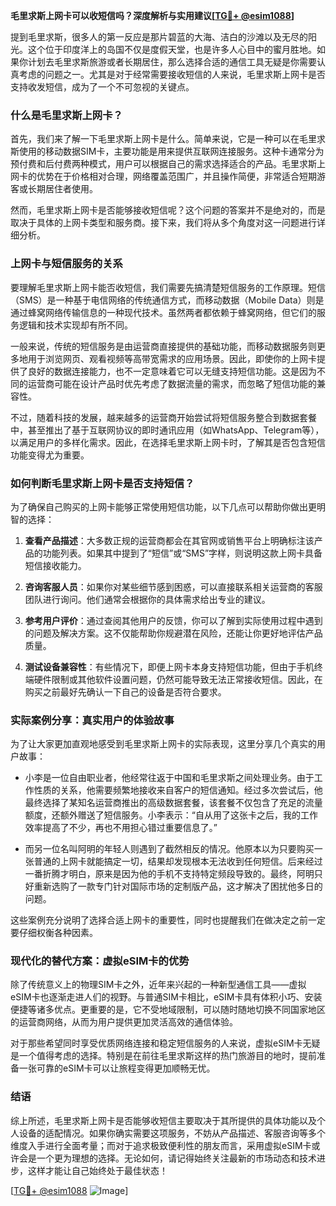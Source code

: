 **毛里求斯上网卡可以收短信吗？深度解析与实用建议[[TG💪+ @esim1088](https://t.me/s/esim1088)]**

提到毛里求斯，很多人的第一反应是那片碧蓝的大海、洁白的沙滩以及无尽的阳光。这个位于印度洋上的岛国不仅是度假天堂，也是许多人心目中的蜜月胜地。如果你计划去毛里求斯旅游或者长期居住，那么选择合适的通信工具无疑是你需要认真考虑的问题之一。尤其是对于经常需要接收短信的人来说，毛里求斯上网卡是否支持收发短信，成为了一个不可忽视的关键点。

### 什么是毛里求斯上网卡？

首先，我们来了解一下毛里求斯上网卡是什么。简单来说，它是一种可以在毛里求斯使用的移动数据SIM卡，主要功能是用来提供互联网连接服务。这种卡通常分为预付费和后付费两种模式，用户可以根据自己的需求选择适合的产品。毛里求斯上网卡的优势在于价格相对合理，网络覆盖范围广，并且操作简便，非常适合短期游客或长期居住者使用。

然而，毛里求斯上网卡是否能够接收短信呢？这个问题的答案并不是绝对的，而是取决于具体的上网卡类型和服务商。接下来，我们将从多个角度对这一问题进行详细分析。

### 上网卡与短信服务的关系

要理解毛里求斯上网卡能否收短信，我们需要先搞清楚短信服务的工作原理。短信（SMS）是一种基于电信网络的传统通信方式，而移动数据（Mobile Data）则是通过蜂窝网络传输信息的一种现代技术。虽然两者都依赖于蜂窝网络，但它们的服务逻辑和技术实现却有所不同。

一般来说，传统的短信服务是由运营商直接提供的基础功能，而移动数据服务则更多地用于浏览网页、观看视频等高带宽需求的应用场景。因此，即使你的上网卡提供了良好的数据连接能力，也不一定意味着它可以无缝支持短信功能。这是因为不同的运营商可能在设计产品时优先考虑了数据流量的需求，而忽略了短信功能的兼容性。

不过，随着科技的发展，越来越多的运营商开始尝试将短信服务整合到数据套餐中，甚至推出了基于互联网协议的即时通讯应用（如WhatsApp、Telegram等），以满足用户的多样化需求。因此，在选择毛里求斯上网卡时，了解其是否包含短信功能变得尤为重要。

### 如何判断毛里求斯上网卡是否支持短信？

为了确保自己购买的上网卡能够正常使用短信功能，以下几点可以帮助你做出更明智的选择：

1. **查看产品描述**：大多数正规的运营商都会在其官网或销售平台上明确标注该产品的功能列表。如果其中提到了“短信”或“SMS”字样，则说明这款上网卡具备短信接收能力。
   
2. **咨询客服人员**：如果你对某些细节感到困惑，可以直接联系相关运营商的客服团队进行询问。他们通常会根据你的具体需求给出专业的建议。
   
3. **参考用户评价**：通过查阅其他用户的反馈，你可以了解到实际使用过程中遇到的问题及解决方案。这不仅能帮助你规避潜在风险，还能让你更好地评估产品质量。

4. **测试设备兼容性**：有些情况下，即便上网卡本身支持短信功能，但由于手机终端硬件限制或其他软件设置问题，仍然可能导致无法正常接收短信。因此，在购买之前最好先确认一下自己的设备是否符合要求。

### 实际案例分享：真实用户的体验故事

为了让大家更加直观地感受到毛里求斯上网卡的实际表现，这里分享几个真实的用户故事：

- 小李是一位自由职业者，他经常往返于中国和毛里求斯之间处理业务。由于工作性质的关系，他需要频繁地接收来自客户的短信通知。经过多次尝试后，他最终选择了某知名运营商推出的高级数据套餐，该套餐不仅包含了充足的流量额度，还额外赠送了短信服务。小李表示：“自从用了这张卡之后，我的工作效率提高了不少，再也不用担心错过重要信息了。”

- 而另一位名叫阿明的年轻人则遇到了截然相反的情况。他原本以为只要购买一张普通的上网卡就能搞定一切，结果却发现根本无法收到任何短信。后来经过一番折腾才明白，原来是因为他的手机不支持特定频段导致的。最终，阿明只好重新选购了一款专门针对国际市场的定制版产品，这才解决了困扰他多日的问题。

这些案例充分说明了选择合适上网卡的重要性，同时也提醒我们在做决定之前一定要仔细权衡各种因素。

### 现代化的替代方案：虚拟eSIM卡的优势

除了传统意义上的物理SIM卡之外，近年来兴起的一种新型通信工具——虚拟eSIM卡也逐渐走进人们的视野。与普通SIM卡相比，eSIM卡具有体积小巧、安装便捷等诸多优点。更重要的是，它不受地域限制，可以随时随地切换不同国家地区的运营商网络，从而为用户提供更加灵活高效的通信体验。

对于那些希望同时享受优质网络连接和稳定短信服务的人来说，虚拟eSIM卡无疑是一个值得考虑的选择。特别是在前往毛里求斯这样的热门旅游目的地时，提前准备一张可靠的eSIM卡可以让旅程变得更加顺畅无忧。

### 结语

综上所述，毛里求斯上网卡是否能够收短信主要取决于其所提供的具体功能以及个人设备的适配情况。如果你确实需要这项服务，不妨从产品描述、客服咨询等多个维度入手进行全面考量；而对于追求极致便利性的朋友而言，采用虚拟eSIM卡或许会是一个更为理想的选择。无论如何，请记得始终关注最新的市场动态和技术进步，这样才能让自己始终处于最佳状态！

[[TG💪+ @esim1088](https://t.me/s/esim1088) ![Image](https://i.postimg.cc/4NQfJmqS/Snipaste-2025-05-13-00-14-12.png)]